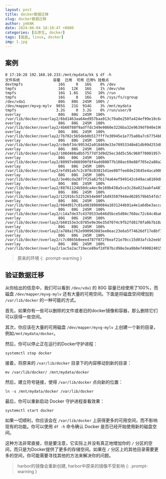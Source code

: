 ```yaml
---
layout: post
title: docker数据迁移
slug: docker数据迁移
author: ymkNK
date: 2024-06-04 18:10:47 +0800
categories: [云原生, docker]
tags: [磁盘, linux, docker]
img: 1.jpg
---
```



## 案例
```shell
0 17:10:28 192.168.10.233:/mnt/mydata/kk $ df -h
文件系统               容量  已用  可用 已用% 挂载点
devtmpfs                16G     0   16G    0% /dev
tmpfs                   16G   12K   16G    1% /dev/shm
tmpfs                   16G  1.6G   15G   10% /run
tmpfs                   16G     0   16G    0% /sys/fs/cgroup
/dev/vda1               80G   80G  245M  100% /
/dev/mapper/myvg-mylv  985G   21G  914G    3% /mnt/mydata
tmpfs                  3.2G     0  3.2G    0% /run/user/0
overlay                 80G   80G  245M  100% /var/lib/docker/overlay2/6bd1463aa64ed957baa913c70a0e250fa424ef99e10c6c00a9e0185ec414b501/merged
overlay                 80G   80G  245M  100% /var/lib/docker/overlay2/4b60780f9adffdc349e9860e3226ba32e9639df040e1906dbad9b4762e8a5d7d/merged
overlay                 80G   80G  245M  100% /var/lib/docker/overlay2/7b702c565deb0b517fff7e30945e1e775a08a7c67754bb78a074639fa0ba2a80/merged
overlay                 80G   80G  245M  100% /var/lib/docker/overlay2/c0ebf34c9953d2a918469e33e70953348e81db99d253d85e429a5d269a86054a/merged
overlay                 80G   80G  245M  100% /var/lib/docker/overlay2/108d488a8b57577df3d9d25ec3dd5c56c960f700019574ece27ec354ed836506/merged
overlay                 80G   80G  245M  100% /var/lib/docker/overlay2/88997e086990f8f4add08077b108ac69e88f705e2a88a2161ef0d2a4562c1f16/merged
overlay                 80G   80G  245M  100% /var/lib/docker/overlay2/efd91ab7c2c8f8c0381541ee807fee8de23645e4aca9087765bdb2d0a3778317/merged
overlay                 80G   80G  245M  100% /var/lib/docker/overlay2/3e46cda2077f25a82fb174a64ef949142c649aca8169d82786632249a2dea196/merged
overlay                 80G   80G  245M  100% /var/lib/docker/overlay2/88761124b50dca4ec9e169b438a5ce3c28a023aabfa487d8aa5595c23fbd9f4a/merged
overlay                 80G   80G  245M  100% /var/lib/docker/overlay2/121916c52252654e00f16d93507944ed028579b654fdc57834f7cb9347155977/merged
overlay                 80G   80G  245M  100% /var/lib/docker/overlay2/984d917c01a9838980084a1031244b91a4e1a6dbe3acca06f6a5127462064bb4/merged
overlay                 80G   80G  245M  100% /var/lib/docker/overlay2/c14a7de37c4370533e846d5bce5d04c760ac72c64c4ba69dbd61470adc7b7952/merged
overlay                 80G   80G  245M  100% /var/lib/docker/overlay2/b60153e3c8785e9e36e35d7074c9fb2fd8170fa0b7b18a43f05bbf1b8a277054/merged
overlay                 80G   80G  245M  100% /var/lib/docker/overlay2/a788a1f62e990963883ee0eac23e6a5f74626df17e8bf7bad97f376523f8225e/merged
overlay                 80G   80G  245M  100% /var/lib/docker/overlay2/c7c0865b8eee4787f872f6eaf21e70cc15d03afcb2eeb586eed7da9992a3c3b5/merged
overlay                 80G   80G  245M  100% /var/lib/docker/overlay2/1ac5a2ac719ece89af2df87bcd98e3ea9b0ef490024015be574da2c81eeb7230/merged
```
> 原来的环境
{: .prompt-warning }



## 验证数据迁移

从你给出的信息中，我们可以看到 `/dev/vda1` 的 80G 容量已经使用了100%，而磁盘 `/dev/mapper/myvg-mylv` 还有大量的可用空间。下面是将磁盘空间增加到 `/var/lib/docker` 的一种可能的方式。

首先，如果你有一些可以删除的文件或者旧的docker镜像和容器，那么删除它们可以获得一些空间。

其次，你应该在大量的可用磁盘 `/dev/mapper/myvg-mylv` 上创建一个新的目录，例如`/mnt/mydata/docker`。

然后，你可以停止正在运行的Docker守护进程：

```shell
systemctl stop docker
```

接着，将原来的 `/var/lib/docker` 目录下的内容移动到新的目录：

```shell
mv /var/lib/docker/ /mnt/mydata/docker
```

然后，建立符号链接，使得 `/var/lib/docker` 点向新的位置：

```shell
ln -s /mnt/mydata/docker /var/lib/docker
```

最后，你可以重新启动 Docker 守护进程查看效果：

```shell
systemctl start docker
```

如果一切顺利，你应该会在 `/var/lib/docker` 上获得更多的可用空间，而不影响现有的功能。你可以使用 `df -h` 命令确认 Docker 是否已经开始使用新的磁盘空间。

这种方法非常直接，但是要注意，它实际上并没有真正地增加你的 `/` 分区的空间，而只是为Docker提供了更多的存储空间。如果在 `/` 分区上的其他目录需要更多的空间，你可能需要寻找其他的方法来解决你的问题。

> harbor的镜像会重新创建, harbor中原来的镜像不受影响
{: .prompt-warning }



